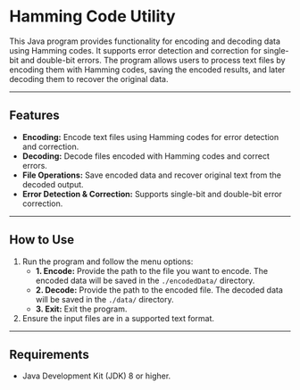# Hamming Code Utility

This Java program provides functionality for encoding and decoding data using Hamming codes. It supports error detection and correction for single-bit and double-bit errors. The program allows users to process text files by encoding them with Hamming codes, saving the encoded results, and later decoding them to recover the original data.

---

## Features
- **Encoding:** Encode text files using Hamming codes for error detection and correction.
- **Decoding:** Decode files encoded with Hamming codes and correct errors.
- **File Operations:** Save encoded data and recover original text from the decoded output.
- **Error Detection & Correction:** Supports single-bit and double-bit error correction.

---

## How to Use
1. Run the program and follow the menu options:
   - **1. Encode:** Provide the path to the file you want to encode. The encoded data will be saved in the `./encodedData/` directory.
   - **2. Decode:** Provide the path to the encoded file. The decoded data will be saved in the `./data/` directory.
   - **3. Exit:** Exit the program.
2. Ensure the input files are in a supported text format.

---

## Requirements
- Java Development Kit (JDK) 8 or higher.
